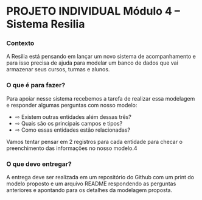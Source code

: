 # PROJETO INDIVIDUAL Módulo 4 – Sistema Resilia
### Contexto
A Resilia está pensando em lançar um novo sistema de acompanhamento e para isso precisa de ajuda para modelar um banco de dados que vai armazenar seus cursos, turmas e alunos.

### O que é para fazer?
Para apoiar nesse sistema recebemos a tarefa de realizar essa modelagem e responder algumas perguntas com nosso modelo:

 - ⇨ Existem outras entidades além dessas três?  
 - ⇨ Quais são os principais campos e tipos?  
 - ⇨ Como essas entidades estão relacionadas? 

Vamos tentar pensar em 2 registros para cada entidade para checar o preenchimento das informações no nosso modelo.4

### O que devo entregar? 

A entrega deve ser realizada em um repositório do Github com um print do modelo proposto e um arquivo README respondendo as perguntas anteriores e apontando para os detalhes da modelagem proposta.
